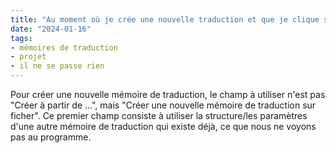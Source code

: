 ```yaml
---
title: "Au moment où je crée une nouvelle traduction et que je clique sur créer une nouvelle mémoire de traduction, je ne vois pas de fichier dans le champ “créer à partir de“. Comment ça se fait ?"
date: "2024-01-16"
tags:
- mémoires de traduction
- projet
- il ne se passe rien
---
```


Pour créer une nouvelle mémoire de traduction, le champ à utiliser n'est pas "Créer à partir de ...", mais "Créer une nouvelle mémoire de traduction sur ficher". Ce premier champ consiste à utiliser la structure/les paramètres d'une autre mémoire de traduction qui existe déjà, ce que nous ne voyons pas au programme.

